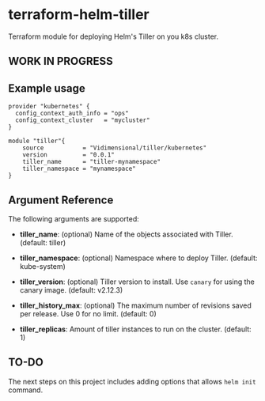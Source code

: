# terraform-helm-tiller

Terraform module for deploying Helm's Tiller on you k8s cluster.

## WORK IN PROGRESS

## Example usage

```hcl
provider "kubernetes" {
  config_context_auth_info = "ops"
  config_context_cluster   = "mycluster"
}

module "tiller"{
    source           = "Vidimensional/tiller/kubernetes"
    version          = "0.0.1"
    tiller_name      = "tiller-mynamespace"
    tiller_namespace = "mynamespace"
}
```

## Argument Reference

The following arguments are supported:

* **tiller_name**: (optional) Name of the objects associated with Tiller. (default: tiller)

* **tiller_namespace**: (optional) Namespace where to deploy Tiller. (default: kube-system)

* **tiller_version**: (optional) Tiller version to install. Use `canary` for using the canary image. (default: v2.12.3)

* **tiller_history_max**: (optional) The maximum number of revisions saved per release. Use 0 for no limit. (default: 0)

* **tiller_replicas**: Amount of tiller instances to run on the cluster. (default: 1)

## TO-DO

The next steps on this project includes adding options that allows `helm init` command.